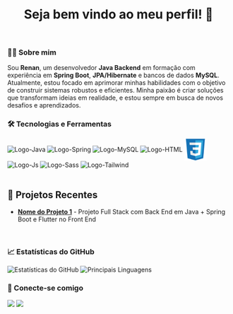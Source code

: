 <div align="center">
  <h1>Seja bem vindo ao meu perfil! 👋</h1>
</div>

<br>

### 👨‍💻 Sobre mim
Sou **Renan**, um desenvolvedor **Java Backend** em formação com experiência em **Spring Boot**, **JPA/Hibernate** e bancos de dados **MySQL**. Atualmente, estou focado em aprimorar minhas habilidades com o objetivo de construir sistemas robustos e eficientes. Minha paixão é criar soluções que transformam ideias em realidade, e estou sempre em busca de novos desafios e aprendizados.

### 🛠️ Tecnologias e Ferramentas

<div align="left">
  <img align="center" alt="Logo-Java" height="50" width="50" src="https://cdn.jsdelivr.net/gh/devicons/devicon@latest/icons/java/java-original-wordmark.svg" />
  <img align="center" alt="Logo-Spring" height="50" width="50" src="https://cdn.jsdelivr.net/gh/devicons/devicon@latest/icons/spring/spring-original.svg" />
  <img align="center" alt="Logo-MySQL" height="50" width="50" src="https://cdn.jsdelivr.net/gh/devicons/devicon/icons/mysql/mysql-original.svg" />
  <img align="center" alt="Logo-HTML" height="50" width="50" src="https://cdn.jsdelivr.net/gh/devicons/devicon@latest/icons/html5/html5-original.svg" />
  <img align="center" alt="Logo-CSS" height="50" width="50" src="https://raw.githubusercontent.com/devicons/devicon/master/icons/css3/css3-original.svg">
  <img align="center" alt="Logo-Js" height="50" width="50" src="https://cdn.jsdelivr.net/gh/devicons/devicon@latest/icons/javascript/javascript-original.svg" />
  <img align="center" alt="Logo-Sass" height="50" width="50" src="https://cdn.jsdelivr.net/gh/devicons/devicon@latest/icons/sass/sass-original.svg" />
  <img align="center" alt="Logo-Tailwind" height="90" width="90" src="https://cdn.jsdelivr.net/gh/devicons/devicon@latest/icons/tailwindcss/tailwindcss-original-wordmark.svg" />
</div>

<br>

## 🚀 Projetos Recentes

- **[Nome do Projeto 1](https://github.com/renanolv7/project-controle-ponto)** - Projeto Full Stack com Back End em Java + Spring Boot e Flutter no Front End
  
<br>

### 📈 Estatísticas do GitHub

<div align="left">
  <img src="https://github-readme-stats.vercel.app/api?username=renanolv7&show_icons=true&theme=midnight-purple" alt="Estatísticas do GitHub" />
  <img src="https://github-readme-stats.vercel.app/api/top-langs/?username=renanolv7&layout=compact&langs_count=7&theme=midnight-purple" alt="Principais Linguagens" />
</div>

### 📱 Conecte-se comigo

<div align="left">
  <a href="mailto:reviniciusoliveira@gmail.com"><img src="https://img.shields.io/badge/Gmail-D14836?style=for-the-badge&logo=gmail&logoColor=white" target="_blank"></a>
  <a href="https://www.linkedin.com/in/renanolv/" target="_blank"><img src="https://img.shields.io/badge/LinkedIn-0077B5?style=for-the-badge&logo=linkedin&logoColor=white" target="_blank"></a>
</div>
